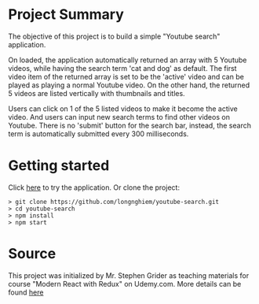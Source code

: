 # Project Summary
The objective of this project is to build a simple "Youtube search" application.

On loaded, the application automatically returned an array with 5 Youtube videos, while having the search term 'cat and dog' as default. The first video item of the returned array is set to be the 'active' video and can be played as playing a normal Youtube video. On the other hand, the returned 5 videos are listed vertically with thumbnails and titles.

Users can click on 1 of the 5 listed videos to make it become the active video.
And users can input new search terms to find other videos on Youtube. There is no 'submit' button for the search bar, instead, the search term is automatically submitted every 300 milliseconds.

# Getting started
Click [here](http://lnyoutube.surge.sh/) to try the application.
Or clone the project:

```
> git clone https://github.com/longnghiem/youtube-search.git
> cd youtube-search
> npm install
> npm start
```
#  Source
This project was initialized by Mr. Stephen Grider as teaching materials for course
"Modern React with Redux" on Udemy.com.
More details can be found [here](https://github.com/StephenGrider/ReduxSimpleStarter)
